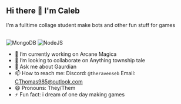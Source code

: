 ## Hi there 👋 I'm Caleb
 I'm a fulltime collage student make bots and other fun stuff for games  
 <br/>
 
![MongoDB](https://img.shields.io/badge/MongoDB-%234ea94b.svg?style=for-the-badge&logo=mongodb&logoColor=white)
![NodeJS](https://img.shields.io/badge/node.js-6DA55F?style=for-the-badge&logo=node.js&logoColor=white)
<br/>
 






- 🔭 I’m currently working on Arcane Magica
- 👯 I’m looking to collaborate on Anything township tale 
- 💬 Ask me about Gaurdian
- 📫 How to reach me: Discord: `@theravenseb` Email: <a href = "mailto: CThomas985@outlook.com">CThomas985@outlook.com</a>
- 😄 Pronouns: They/Them
- ⚡ Fun fact: i dream of one day making games

